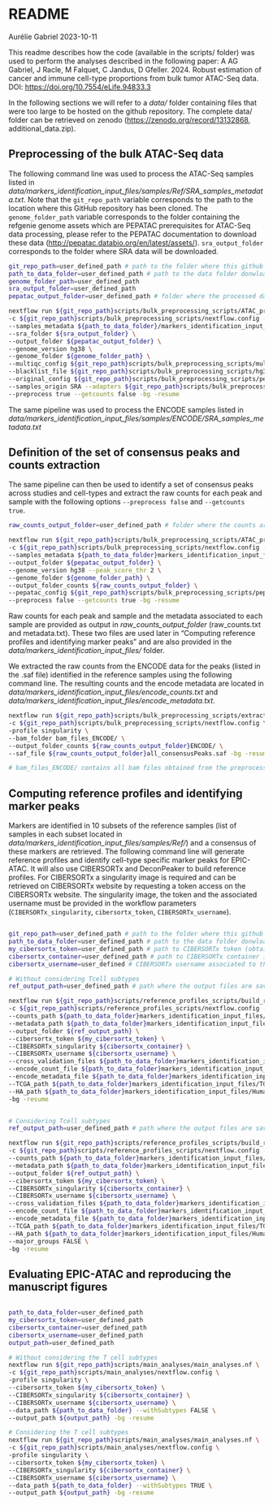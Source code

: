 README
================
Aurélie Gabriel
2023-10-11

This readme describes how the code (available in the scripts/ folder)
was used to perform the analyses described in the following paper: A AG
Gabriel, J Racle, M Falquet, C Jandus, D Gfeller. 2024. Robust
estimation of cancer and immune cell-type proportions from bulk tumor
ATAC-Seq data. DOI: <https://doi.org/10.7554/eLife.94833.3>

In the following sections we will refer to a *data/* folder containing
files that were too large to be hosted on the github repository. The
complete data/ folder can be retrieved on zenodo
(<https://zenodo.org/record/13132868>, additional_data.zip).

## Preprocessing of the bulk ATAC-Seq data

The following command line was used to process the ATAC-Seq samples
listed in
*data/markers_identification_input_files/samples/Ref/SRA_samples_metadata.txt*.
Note that the `git_repo_path` variable corresponds to the path to the
location where this GitHub repository has been cloned. The
`genome_folder_path` variable corresponds to the folder containing the
refgenie genome assets which are PEPATAC prerequisites for ATAC-Seq data
processing, please refer to the PEPATAC documentation to download these
data (<http://pepatac.databio.org/en/latest/assets/>).
`sra_output_folder` corresponds to the folder where SRA data will be
downloaded.

``` bash
git_repo_path=user_defined_path # path to the folder where this github repository was cloned
path_to_data_folder=user_defined_path # path to the data folder donwloaded from zenodo
genome_folder_path=user_defined_path 
sra_output_folder=user_defined_path 
pepatac_output_folder=user_defined_path # folder where the processed data are saved 

nextflow run ${git_repo_path}scripts/bulk_preprocessing_scripts/ATAC_processing.nf \
-c ${git_repo_path}scripts/bulk_preprocessing_scripts/nextflow.config -profile singularity \
--samples_metadata ${path_to_data_folder}/markers_identification_input_files/samples/Ref/SRA_samples_metadata.txt \
--sra_folder ${sra_output_folder} \   
--output_folder ${pepatac_output_folder} \
--genome_version hg38 \
--genome_folder ${genome_folder_path} \
--multiqc_config ${git_repo_path}scripts/bulk_preprocessing_scripts/multiqc_config.yaml \
--blacklist_file ${git_repo_path}scripts/bulk_preprocessing_scripts/hg38-blacklist.v2.bed \
--original_config ${git_repo_path}scripts/bulk_preprocessing_scripts/pepatac_original.yaml \
--samples_origin SRA --adapters ${git_repo_path}scripts/bulk_preprocessing_scripts/all_adapters_PE.fa \
--preprocess true --getcounts false -bg -resume
```

The same pipeline was used to process the ENCODE samples listed in
*data/markers_identification_input_files/samples/ENCODE/SRA_samples_metadata.txt*

## Definition of the set of consensus peaks and counts extraction

The same pipeline can then be used to identify a set of consensus peaks
across studies and cell-types and extract the raw counts for each peak
and sample with the following options `--preprocess false` and
`--getcounts true`.

``` bash
raw_counts_output_folder=user_defined_path # folder where the counts are saved

nextflow run ${git_repo_path}scripts/bulk_preprocessing_scripts/ATAC_processing.nf \
-c ${git_repo_path}scripts/bulk_preprocessing_scripts/nextflow.config -profile singularity \
--samples_metadata ${path_to_data_folder}markers_identification_input_files/samples/Ref/SRA_samples_metadata.txt \
--output_folder ${pepatac_output_folder} \
--genome_version hg38 --peak_score_thr 2 \
--genome_folder ${genome_folder_path} \
--output_folder_counts ${raw_counts_output_folder} \
--pepatac_config ${git_repo_path}scripts/bulk_preprocessing_scripts/pepatac_config.yaml \
--preprocess false --getcounts true -bg -resume
```

Raw counts for each peak and sample and the metadata associated to each
sample are provided as output in *raw_counts_output_folder*
(raw_counts.txt and metadata.txt). These two files are used later in
“Computing reference profiles and identifying marker peaks” and are also
provided in the *data/markers_identification_input_files/* folder.

We extracted the raw counts from the ENCODE data for the peaks (listed
in the .saf file) identified in the reference samples using the
following command line. The resulting counts and the encode metadata are
located in *data/markers_identification_input_files/encode_counts.txt*
and *data/markers_identification_input_files/encode_metadata.txt*.

``` bash
nextflow run ${git_repo_path}scripts/bulk_preprocessing_scripts/extract_peaks_counts.nf \
-c ${git_repo_path}scripts/bulk_preprocessing_scripts/nextflow.config \
-profile singularity \
--bam_folder bam_files_ENCODE/ \
--output_folder_counts ${raw_counts_output_folder}ENCODE/ \
--saf_file ${raw_counts_output_folder}all_consensusPeaks.saf -bg -resume

# bam_files_ENCODE/ contains all bam files obtained from the preprocessing of the ENCODE ATAC-Seq data
```

## Computing reference profiles and identifying marker peaks

Markers are identified in 10 subsets of the reference samples (list of
samples in each subset located in
*data/markers_identification_input_files/samples/Ref/*) and a consensus
of these markers are retrieved. The following command line will generate
reference profiles and identify cell-type specific marker peaks for
EPIC-ATAC. It will also use CIBERSORTx and DeconPeaker to build
reference profiles. For CIBERSORTx a singularity image is required and
can be retrieved on CIBERSORTx website by requesting a token access on
the CIBERSORTx website. The singularity image, the token and the
associated username must be provided in the workflow parameters
(`CIBERSORTx_singularity`, `cibersortx_token`, `CIBERSORTx_username`).

``` bash

git_repo_path=user_defined_path # path to the folder where this github repository was cloned 
path_to_data_folder=user_defined_path # path to the data folder donwloaded from zenodo
my_cibersortx_token=user_defined_path # path to CIBERSORTx token (obtained from CIBERSORTx website)
cibersortx_container=user_defined_path # path to CIBERSORTx container image (obtained from CIBERSORTx website)
cibersortx_username=user_defined # CIBERSORTx username associated to the token file

# Without considering Tcell subtypes  
ref_output_path=user_defined_path # path where the output files are saved

nextflow run ${git_repo_path}scripts/reference_profiles_scripts/build_references.nf \
-c ${git_repo_path}scripts/reference_profiles_scripts/nextflow.config -profile singularity \
--counts_path ${path_to_data_folder}markers_identification_input_files/raw_counts.txt \
--metadata_path ${path_to_data_folder}markers_identification_input_files/metadata.txt \
--output_folder ${ref_output_path} \
--cibersortx_token ${my_cibersortx_token} \
--CIBERSORTx_singularity ${cibersortx_container} \
--CIBERSORTx_username ${cibersortx_username} \
--cross_validation_files ${path_to_data_folder}markers_identification_input_files/samples/Ref/subsample \
--encode_count_file ${path_to_data_folder}markers_identification_input_files/encode_counts.txt \
--encode_metadata_file ${path_to_data_folder}markers_identification_input_files/encode_metadata.txt \
--TCGA_path ${path_to_data_folder}markers_identification_input_files/TCGA_data.rds \
--HA_path ${path_to_data_folder}markers_identification_input_files/Human_Atlas_peaks.txt \
-bg -resume


# Considering Tcell subtypes
ref_output_path=user_defined_path # path where the output files are saved

nextflow run ${git_repo_path}scripts/reference_profiles_scripts/build_references.nf \
-c ${git_repo_path}scripts/reference_profiles_scripts/nextflow.config -profile singularity \
--counts_path ${path_to_data_folder}markers_identification_input_files/raw_counts.txt \
--metadata_path ${path_to_data_folder}markers_identification_input_files/metadata.txt \
--output_folder ${ref_output_path} \
--cibersortx_token ${my_cibersortx_token} \
--CIBERSORTx_singularity ${cibersortx_container} \
--CIBERSORTx_username ${cibersortx_username} \
--cross_validation_files ${path_to_data_folder}markers_identification_input_files/samples/Ref/subsample \
--encode_count_file ${path_to_data_folder}markers_identification_input_files/encode_counts.txt \
--encode_metadata_file ${path_to_data_folder}markers_identification_input_files/encode_metadata.txt \
--TCGA_path ${path_to_data_folder}markers_identification_input_files/TCGA_data.rds \
--HA_path ${path_to_data_folder}markers_identification_input_files/Human_Atlas_peaks.txt \
--major_groups FALSE \
-bg -resume
```

## Evaluating EPIC-ATAC and reproducing the manuscript figures

``` bash

path_to_data_folder=user_defined_path
my_cibersortx_token=user_defined_path 
cibersortx_container=user_defined_path 
cibersortx_username=user_defined_path 
output_path=user_defined_path 

# Without considering the T cell subtypes
nextflow run ${git_repo_path}scripts/main_analyses/main_analyses.nf \
-c ${git_repo_path}scripts/main_analyses/nextflow.config \
-profile singularity \
--cibersortx_token ${my_cibersortx_token} \
--CIBERSORTx_singularity ${cibersortx_container} \
--CIBERSORTx_username ${cibersortx_username} \
--data_path ${path_to_data_folder} --withSubtypes FALSE \
--output_path ${output_path} -bg -resume

# Considering the T cell subtypes
nextflow run ${git_repo_path}scripts/main_analyses/main_analyses.nf \
-c ${git_repo_path}scripts/main_analyses/nextflow.config \
-profile singularity \
--cibersortx_token ${my_cibersortx_token} \
--CIBERSORTx_singularity ${cibersortx_container} \
--CIBERSORTx_username ${cibersortx_username} \
--data_path ${path_to_data_folder} --withSubtypes TRUE \
--output_path ${output_path} -bg -resume
```
